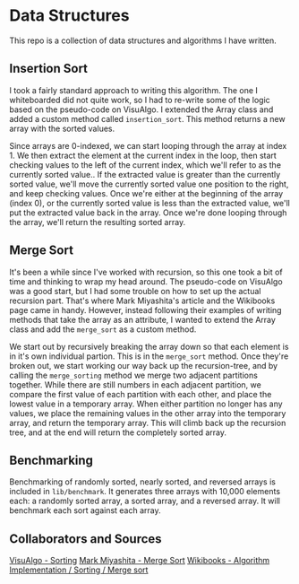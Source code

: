 # Data Structures

This repo is a collection of data structures and algorithms I have written.

## Insertion Sort

I took a fairly standard approach to writing this algorithm. The one I whiteboarded did not quite work, so I had to re-write some of the logic based on the pseudo-code on VisuAlgo. I extended the Array class and added a custom method called `insertion_sort`. This method returns a new array with the sorted values.

Since arrays are 0-indexed, we can start looping through the array at index 1. We then extract the element at the current index in the loop, then start checking values to the left of the current index, which we'll refer to as the currently sorted value.. If the extracted value is greater than the currently sorted value, we'll move the currently sorted value one position to the right, and keep checking values. Once we're either at the beginning of the array (index 0), or the currently sorted value is less than the extracted value, we'll put the extracted value back in the array. Once we're done looping through the array, we'll return the resulting sorted array.

## Merge Sort

It's been a while since I've worked with recursion, so this one took a bit of time and thinking to wrap my head around. The pseudo-code on VisuAlgo was a good start, but I had some trouble on how to set up the actual recursion part. That's where Mark Miyashita's article and the Wikibooks page came in handy. However, instead following their examples of writing methods that take the array as an attribute, I wanted to extend the Array class and add the `merge_sort` as a custom method.

We start out by recursively breaking the array down so that each element is in it's own individual partion. This is in the `merge_sort` method. Once they're broken out, we start working our way back up the recursion-tree, and by calling the `merge_sorting` method we merge two adjacent partitions together. While there are still numbers in each adjacent partition, we compare the first value of each partition with each other, and place the lowest value in a temporary array. When either partition no longer has any values, we place the remaining values in the other array into the temporary array, and return the temporary array. This will climb back up the recursion tree, and at the end will return the completely sorted array.

## Benchmarking

Benchmarking of randomly sorted, nearly sorted, and reversed arrays is included in `lib/benchmark`. It generates three arrays with 10,000 elements each: a randomly sorted array, a sorted array, and a reversed array. It will benchmark each sort against each array.

## Collaborators and Sources

[VisuAlgo - Sorting](http://visualgo.net/sorting.html)
[Mark Miyashita - Merge Sort](http://markmiyashita.com/interviews/problems/merge_sort/)
[Wikibooks - Algorithm Implementation / Sorting / Merge sort](http://en.wikibooks.org/wiki/Algorithm_Implementation/Sorting/Merge_sort#Ruby)
